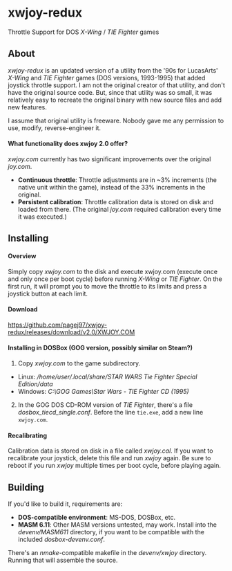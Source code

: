 # xwjoy-redux
Throttle Support for DOS *X-Wing* / *TIE Fighter* games

## About
*xwjoy-redux* is an updated version of a utility from the '90s for LucasArts' *X-Wing* and *TIE Fighter* games (DOS versions, 1993-1995) that added joystick throttle support.  I am not the original creator of that utility, and don't have the original source code.  But, since that utility was so small, it was relatively easy to recreate the original binary with new source files and add new features.

I assume that original utility is freeware.  Nobody gave me any permission to use, modify, reverse-engineer it.

#### What functionality does xwjoy 2.0 offer?
*xwjoy.com* currently has two significant improvements over the original *joy.com*.
- **Continuous throttle**: Throttle adjustments are in ~3% increments (the native unit within the game), instead of the 33% increments in the original.
- **Persistent calibration**: Throttle calibration data is stored on disk and loaded from there.  (The original *joy.com* required calibration every time it was executed.)

## Installing

#### Overview
Simply copy *xwjoy.com* to the disk and execute xwjoy.com (execute once and only once per boot cycle) before running *X-Wing* or *TIE Fighter*.  On the first run, it will prompt you to move the throttle to its limits and press a joystick button at each limit.

#### Download
<https://github.com/pagej97/xwjoy-redux/releases/download/v2.0/XWJOY.COM>

#### Installing in DOSBox (GOG version, possibly similar on Steam?)
1. Copy *xwjoy.com* to the game subdirectory.
  * Linux: */home/user/.local/share/STAR WARS Tie Fighter Special Edition/data*
  * Windows: *C:\GOG Games\Star Wars - TIE Fighter CD (1995)*
2. In the GOG DOS CD-ROM version of *TIE Fighter*, there's a file *dosbox_tiecd_single.conf*.  Before the line `tie.exe`, add a new line `xwjoy.com`.

#### Recalibrating
Calibration data is stored on disk in a file called *xwjoy.cal*.  If you want to recalibrate your joystick, delete this file and run *xwjoy* again.  Be sure to reboot if you run *xwjoy* multiple times per boot cycle, before playing again.

## Building
If you'd like to build it, requirements are:
- **DOS-compatible environment**: MS-DOS, DOSBox, etc.
- **MASM 6.11**: Other MASM versions untested, may work.  Install into the *devenv/MASM611* directory, if you want to be compatible with the included *dosbox-devenv.conf*.

There's an *nmake*-compatible makefile in the *devenv/xwjoy* directory.  Running that will assemble the source.


